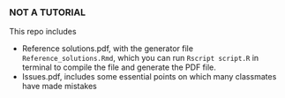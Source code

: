 ###  NOT  A TUTORIAL

This repo includes 

- Reference solutions.pdf, with the generator file `Reference_solutions.Rmd`, which you can run `Rscript script.R` in terminal to compile the file and generate the PDF file. 
- Issues.pdf, includes some essential points on which many classmates have made mistakes 